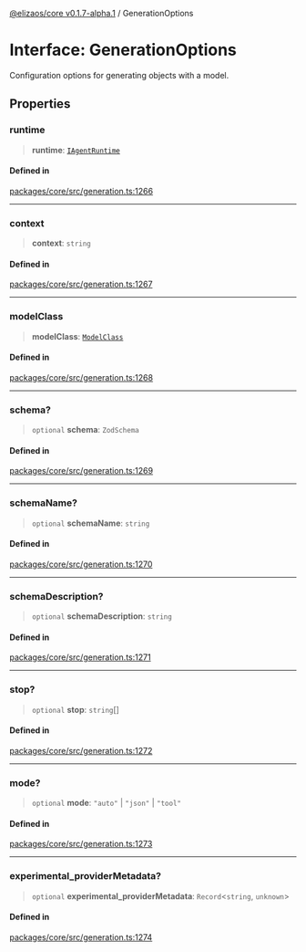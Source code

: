 [@elizaos/core v0.1.7-alpha.1](../index.md) / GenerationOptions

# Interface: GenerationOptions

Configuration options for generating objects with a model.

## Properties

### runtime

> **runtime**: [`IAgentRuntime`](IAgentRuntime.md)

#### Defined in

[packages/core/src/generation.ts:1266](https://github.com/elizaOS/eliza/blob/main/packages/core/src/generation.ts#L1266)

***

### context

> **context**: `string`

#### Defined in

[packages/core/src/generation.ts:1267](https://github.com/elizaOS/eliza/blob/main/packages/core/src/generation.ts#L1267)

***

### modelClass

> **modelClass**: [`ModelClass`](../enumerations/ModelClass.md)

#### Defined in

[packages/core/src/generation.ts:1268](https://github.com/elizaOS/eliza/blob/main/packages/core/src/generation.ts#L1268)

***

### schema?

> `optional` **schema**: `ZodSchema`

#### Defined in

[packages/core/src/generation.ts:1269](https://github.com/elizaOS/eliza/blob/main/packages/core/src/generation.ts#L1269)

***

### schemaName?

> `optional` **schemaName**: `string`

#### Defined in

[packages/core/src/generation.ts:1270](https://github.com/elizaOS/eliza/blob/main/packages/core/src/generation.ts#L1270)

***

### schemaDescription?

> `optional` **schemaDescription**: `string`

#### Defined in

[packages/core/src/generation.ts:1271](https://github.com/elizaOS/eliza/blob/main/packages/core/src/generation.ts#L1271)

***

### stop?

> `optional` **stop**: `string`[]

#### Defined in

[packages/core/src/generation.ts:1272](https://github.com/elizaOS/eliza/blob/main/packages/core/src/generation.ts#L1272)

***

### mode?

> `optional` **mode**: `"auto"` \| `"json"` \| `"tool"`

#### Defined in

[packages/core/src/generation.ts:1273](https://github.com/elizaOS/eliza/blob/main/packages/core/src/generation.ts#L1273)

***

### experimental\_providerMetadata?

> `optional` **experimental\_providerMetadata**: `Record`\<`string`, `unknown`\>

#### Defined in

[packages/core/src/generation.ts:1274](https://github.com/elizaOS/eliza/blob/main/packages/core/src/generation.ts#L1274)
